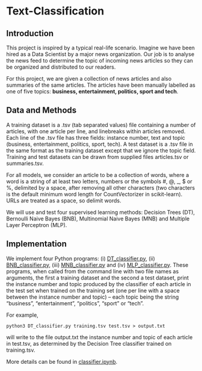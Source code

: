 # Text-Classification

## Introduction

This project is inspired by a typical real-life scenario. Imagine we have been hired as a Data Scientist by a major news organization. Our job is to analyse the news feed to determine the topic of incoming news articles so they can be organized and distributed to our readers. 

For this project, we are given a collection of news articles and also summaries of the same articles. The articles have been manually labelled as one of five topics: __business, entertainment, politics, sport and tech__. 

## Data and Methods

A training dataset is a .tsv (tab separated values) file containing a number of articles, with one article per line, and linebreaks within articles removed. Each line of the .tsv file has three fields: instance number, text and topic (business, entertainment, politics, sport, tech). A test dataset is a .tsv file in the same format as the training dataset except that we ignore the topic field. Training and test datasets can be drawn from supplied files articles.tsv or summaries.tsv.

For all models, we consider an article to be a collection of words, where a word is a string of at least two letters, numbers or the symbols #, @, _, $ or %, delimited by a space, after removing all other characters (two characters is the default minimum word length for CountVectorizer in scikit-learn). URLs are treated as a space, so delimit words.

We will use and test four supervised learning methods: Decision Trees (DT), Bernoulli Naive Bayes (BNB), Multinomial Naive Bayes (MNB) and Multiple Layer Perceptron (MLP).

## Implementation

We implement four Python programs: (i) [DT_classifier.py](/DT_classifier.py), (ii) [BNB_classifier.py](/BNB_classifier.py), (iii) [MNB_classifier.py](/MNB_classifier.py) and (iv) [MLP_classifier.py](/MLP_classifier.py). These programs, when called from the command line with two file names as arguments, the first a training dataset and the second a test dataset, print the instance number and topic produced by the classifier of each article in the test set when trained on the training set (one per line with a space between the instance number and topic) – each topic being the string “business”, “entertainment”, “politics”, “sport” or “tech”.

For example,

```
python3 DT_classifier.py training.tsv test.tsv > output.txt
```

will write to the file output.txt the instance number and topic of each article in test.tsv, as determined by the Decision Tree classifier trained on training.tsv.

More details can be found in [classifier.ipynb](/classifier.ipynb).
